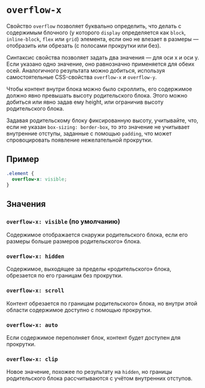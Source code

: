 # `overflow-x`

Свойство `overflow` позволяет буквально определить, что делать с содержимым блочного (у которого `display` определяется как `block`, `inline-block`, `flex` или `grid`) элемента, если оно не влезает в размеры — отобразить или обрезать (с полосами прокрутки или без).

Синтаксис свойства позволяет задать два значения — для оси x и оси y. Если указано одно значение, оно равнозначно применяется для обеих осей. Аналогичного результата можно добиться, используя самостоятельные CSS-свойства `overflow-x` и `overflow-y`.

Чтобы контент внутри блока можно было скроллить, его содержимое должно явно превышать высоту родительского блока. Этого можно добиться или явно задав ему height, или ограничив высоту родительского блока.

Задавая родительскому блоку фиксированную высоту, учитывайте, что, если не указан `box-sizing: border-box`, то это значение не учитывает внутренние отступы, заданные с помощью `padding`, что может спровоцировать появление нежелательной прокрутки.

## Пример

```css
.element {
  overflow-x: visible;
}
```

## Значения

### `overflow-x: visible` (по умолчанию)

Cодержимое отображается снаружи родительского блока, если его размеры больше размеров родительского» блока.

### `overflow-x: hidden`

Cодержимое, выходящее за пределы «родительского» блока, обрезается по его границам без прокрутки.

### `overflow-x: scroll`

Контент обрезается по границам родительского» блока, но внутри этой области содержимое доступно с помощью прокрутки.

### `overflow-x: auto`

Ecли содержимое переполняет блок, контент будет доступен для прокрутки.

### `overflow-x: clip`

Новое значение, похожее по результату на `hidden`, но границы родительского блока рассчитываются с учётом внутренних отступов.
